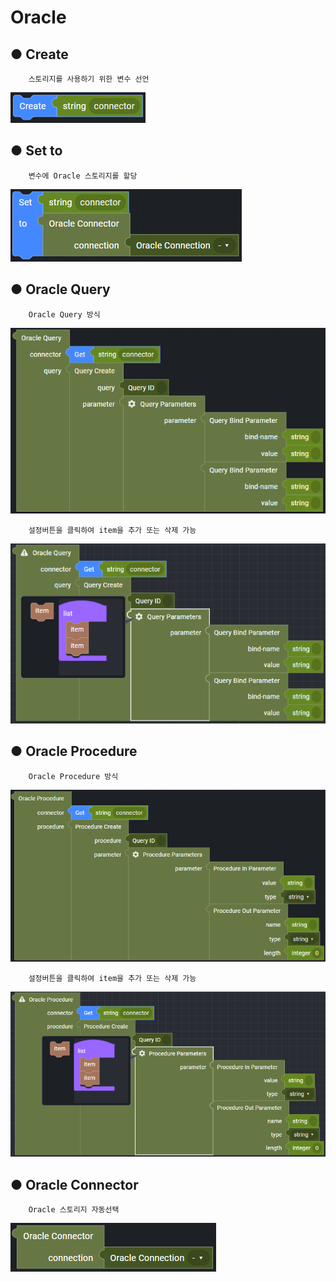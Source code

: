 # Oracle

## ● Create

        스토리지를 사용하기 위한 변수 선언

![](../../../../img/assets/image%20%28224%29.png)

## ● Set to

        변수에 Oracle 스토리지를 할당

![](../../../../img/assets/image%20%28284%29.png)

## ● Oracle Query

        Oracle Query 방식

![](../../../../img/assets/image%20%28226%29.png)

        설정버튼을 클릭하여 item을 추가 또는 삭제 가능

![](../../../../img/assets/image%20%28302%29.png)

## ● Oracle Procedure

        Oracle Procedure 방식

![](../../../../img/assets/image%20%28239%29.png)

        설정버튼을 클릭하여 item을 추가 또는 삭제 가능

![](../../../../img/assets/image%20%28246%29.png)

## ● Oracle Connector

        Oracle 스토리지 자동선택

![](../../../../img/assets/image%20%28238%29.png)

